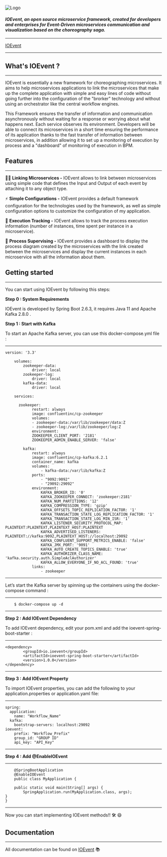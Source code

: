 
![Logo](https://www.codeonce.fr/assets/img/codeonce/icon.png)

#### _IOEvent, an open source microservice framework, created for developers and enterprises for Event-Driven microservices communication and visualization based on the choreography saga._
---
[IOEvent](https://dnrillbtq5f8k.cloudfront.net/)

---

## What's IOEvent ?
---

IOEvent is essentially a new framework for choreographing microservices. It aims to help microservices applications to link the microservices that make up the complete application with simple and easy lines of code without going further into the configuration of the "brorker" technology and without using an orchestrator like the central workflow engines.

This Framework ensures the transfer of information and communication asynchronously without waiting for a response or worrying about what happens next. Each service observes its environment. Developers will be able to connect its microservices in a short time ensuring the performance of its application thanks to the fast transfer of information between microservices, in addition allowing it to set up a monitoring of execution by process and a "dashboard" of monitoring of execution in BPM.


## Features
---

👩‍💻 **Linking Microservices -** IOEvent allows to link between microservices using simple code that defines the Input and Output of each event by attaching it to any object type.

⚡️ **Simple Configurations -** IOEvent provides a default framework configuration for the technologies used by the framework, as well as simple configuration options to customize the configuration of my application.

🧠 **Execution Tracking -** IOEvent allows to track the process execution information (number of instances, time spent per instance in a microservice).

💬 **Process Supervising -** IOEvent provides a dashboard to display the process diagram created by the microservices with the link created between the microservices and display the current instances in each microservice with all the information about them.




## Getting started
---
You can start using IOEvent by following this steps:

**Step 0 : System Requirements**

IOEvent is developed by Spring Boot 2.6.3, it requires Java 11 and Apache Kafka 2.8.0 .


**Step 1 : Start with Kafka**

To start an Apache Kafka server, you can use this docker-compose.yml file :


---


	version: '3.3'

		volumes:
			zookeeper-data:
				driver: local
			zookeeper-log:
				driver: local
			kafka-data:
				driver: local

		services:

		  zookeeper:
				restart: always
				image: confluentinc/cp-zookeeper
				volumes:
				- zookeeper-data:/var/lib/zookeeper/data:Z
				- zookeeper-log:/var/lib/zookeeper/log:Z
				environment:
				ZOOKEEPER_CLIENT_PORT: '2181'
				ZOOKEEPER_ADMIN_ENABLE_SERVER: 'false'

		    kafka:
				restart: always
				image: confluentinc/cp-kafka:6.2.1
				container_name: kafka
				volumes:
					- kafka-data:/var/lib/kafka:Z
				ports:
					- "9092:9092"
					- "29092:29092"
				environment:
					KAFKA_BROKER_ID: '0'
					KAFKA_ZOOKEEPER_CONNECT: 'zookeeper:2181'
					KAFKA_NUM_PARTITIONS: '12'
					KAFKA_COMPRESSION_TYPE: 'gzip'
					KAFKA_OFFSETS_TOPIC_REPLICATION_FACTOR: '1'
					KAFKA_TRANSACTION_STATE_LOG_REPLICATION_FACTOR: '1'
					KAFKA_TRANSACTION_STATE_LOG_MIN_ISR: '1'
					KAFKA_LISTENER_SECURITY_PROTOCOL_MAP: PLAINTEXT:PLAINTEXT,PLAINTEXT_HOST:PLAINTEXT
					KAFKA_ADVERTISED_LISTENERS: PLAINTEXT://kafka:9092,PLAINTEXT_HOST://localhost:29092
					KAFKA_CONFLUENT_SUPPORT_METRICS_ENABLE: 'false'
					KAFKA_JMX_PORT: '9091'
					KAFKA_AUTO_CREATE_TOPICS_ENABLE: 'true'
					KAFKA_AUTHORIZER_CLASS_NAME: 'kafka.security.auth.SimpleAclAuthorizer'
					KAFKA_ALLOW_EVERYONE_IF_NO_ACL_FOUND: 'true'
				links:
					- zookeeper


---


Let’s start the Kafka server by spinning up the containers using the docker-compose command :

---

		$ docker-compose up -d
	
---


**Step 2 : Add IOEvent Dependency**

To add IOEvent dependency, edit your pom.xml and add the ioevent-spring-boot-starter :

---

	<dependency>
			<groupId>io.ioevent</groupId>
			<artifactId>ioevent-spring-boot-starter</artifactId>
			<version>1.0.0</version>
    </dependency>
	
---

**Step 3 : Add IOEvent Property**

To import IOEvent properties, you can add the following to your application.properties or application.yaml file:

---

	spring:
 	  application:
   		name: "Workflow_Name"   
  	  kafka:
   		bootstrap-servers: localhost:29092  
	ioevent: 
   		prefix: "Workflow_Prefix"   
   		group_id: "GROUP ID"
    	api_key: "API_Key"
  	
	  

---

**Step 4 : Add @EnableIOEvent**

---

		@SpringBootApplication
		@EnableIOEvent
		public class MyApplication {

        public static void main(String[] args) {
            SpringApplication.run(MyApplication.class, args);
    }
	}


   
---

Now you can start implementing IOEvent methods!! 🛠 😄



## Documentation
---
All documentation can be found on [IOEvent](https://d2wab6xn4w2e46.cloudfront.net/) 📚

